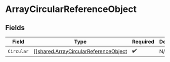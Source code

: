 # ArrayCircularReferenceObject


## Fields

| Field                                                                                        | Type                                                                                         | Required                                                                                     | Description                                                                                  |
| -------------------------------------------------------------------------------------------- | -------------------------------------------------------------------------------------------- | -------------------------------------------------------------------------------------------- | -------------------------------------------------------------------------------------------- |
| `Circular`                                                                                   | [][shared.ArrayCircularReferenceObject](../../models/shared/arraycircularreferenceobject.md) | :heavy_check_mark:                                                                           | N/A                                                                                          |